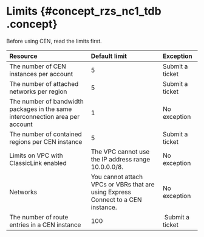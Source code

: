 # Limits {#concept_rzs_nc1_tdb .concept}

Before using CEN, read the limits first.

|Resource|Default limit|Exception|
|:-------|:------------|:--------|
|The number of CEN instances per account|5|Submit a ticket|
|The number of attached networks per region|5|Submit a ticket|
|The number of bandwidth packages in the same interconnection area per account|1|No exception|
|The number of contained regions per CEN instance|5|Submit a ticket|
|Limits on VPC with ClassicLink enabled|The VPC cannot use the IP address range 10.0.0.0/8.|No exception|
|Networks|You cannot attach VPCs or VBRs that are using Express Connect to a CEN instance.|No exception|
|The number of route entries in a CEN instance|100| Submit a ticket|

